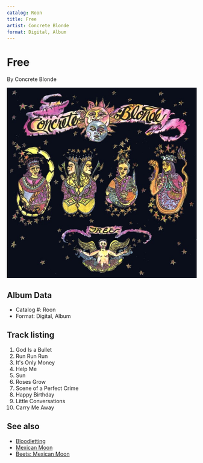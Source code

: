```yaml
---
catalog: Roon
title: Free
artist: Concrete Blonde
format: Digital, Album
---
```


# Free

By Concrete Blonde

![](../../assets/albumcovers/Concrete_Blonde-Free.png)

## Album Data

- Catalog #: Roon
- Format: Digital, Album


## Track listing


1. God Is a Bullet
2. Run Run Run
3. It's Only Money
4. Help Me
5. Sun
6. Roses Grow
7. Scene of a Perfect Crime
8. Happy Birthday
9. Little Conversations
10. Carry Me Away


## See also

- [Bloodletting](Bloodletting.md)
- [Mexican Moon](Mexican_Moon.md)
- [Beets: Mexican Moon](../../Beets/Concrete_Blonde/Mexican_Moon.md)

